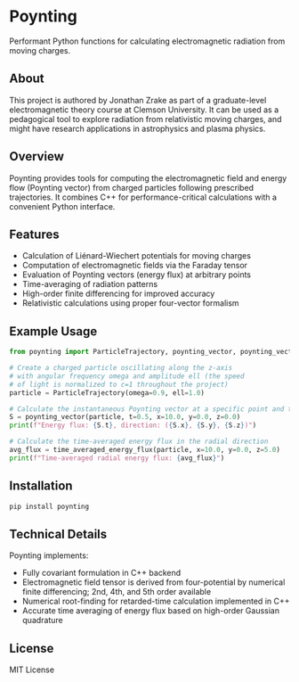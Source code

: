 # Poynting

Performant Python functions for calculating electromagnetic radiation from moving charges.

## About

This project is authored by Jonathan Zrake as part of a graduate-level electromagnetic theory course at Clemson University. It can be used as a pedagogical tool to explore radiation from relativistic moving charges, and might have research applications in astrophysics and plasma physics.

## Overview

Poynting provides tools for computing the electromagnetic field and energy flow (Poynting vector) from charged particles following prescribed trajectories. It combines C++ for performance-critical calculations with a convenient Python interface.

## Features

- Calculation of Liénard-Wiechert potentials for moving charges
- Computation of electromagnetic fields via the Faraday tensor
- Evaluation of Poynting vectors (energy flux) at arbitrary points
- Time-averaging of radiation patterns
- High-order finite differencing for improved accuracy
- Relativistic calculations using proper four-vector formalism

## Example Usage

```python
from poynting import ParticleTrajectory, poynting_vector, poynting_vector_time_avg

# Create a charged particle oscillating along the z-axis
# with angular frequency omega and amplitude ell (the speed
# of light is normalized to c=1 throughout the project)
particle = ParticleTrajectory(omega=0.9, ell=1.0)

# Calculate the instantaneous Poynting vector at a specific point and time
S = poynting_vector(particle, t=0.5, x=10.0, y=0.0, z=0.0)
print(f"Energy flux: {S.t}, direction: ({S.x}, {S.y}, {S.z})")

# Calculate the time-averaged energy flux in the radial direction
avg_flux = time_averaged_energy_flux(particle, x=10.0, y=0.0, z=5.0)
print(f"Time-averaged radial energy flux: {avg_flux}")
```

## Installation

```bash
pip install poynting
```

## Technical Details

Poynting implements:
- Fully covariant formulation in C++ backend
- Electromagnetic field tensor is derived from four-potential by numerical finite differencing; 2nd, 4th, and 5th order available
- Numerical root-finding for retarded-time calculation implemented in C++
- Accurate time averaging of energy flux based on high-order Gaussian quadrature

## License

MIT License
